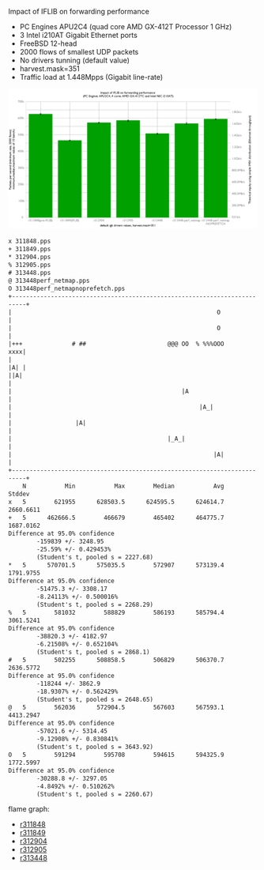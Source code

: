 Impact of IFLIB on forwarding performance
  - PC Engines APU2C4 (quad core AMD GX-412T Processor 1 GHz)
  - 3 Intel i210AT Gigabit Ethernet ports
  - FreeBSD 12-head
  - 2000 flows of smallest UDP packets
  - No drivers tunning (default value)
  - harvest.mask=351
  - Traffic load at 1.448Mpps (Gigabit line-rate)

![Impact of IFLIB on forwarding performance on FreeBSD 12-head](graph.png)


```
x 311848.pps
+ 311849.pps
* 312904.pps
% 312905.pps
# 313448.pps
@ 313448perf_netmap.pps
O 313448perf_netmapnoprefetch.pps
+--------------------------------------------------------------------------+
|                                                          O               |
|                                                          O               |
|+++              # ##                       @@@ OO  % %%%OOO          xxxx|
|                                                                      |A| |
||A|                                                                       |
|                                                |A                        |
|                                                     |A_|                 |
|                  |A|                                                     |
|                                            |_A_|                         |
|                                                         |A|              |
+--------------------------------------------------------------------------+
    N           Min           Max        Median           Avg        Stddev
x   5        621955      628503.5      624595.5      624614.7     2660.6611
+   5      462666.5        466679        465402      464775.7     1687.0162
Difference at 95.0% confidence
        -159839 +/- 3248.95
        -25.59% +/- 0.429453%
        (Student's t, pooled s = 2227.68)
*   5      570701.5      575035.5        572907      573139.4     1791.9755
Difference at 95.0% confidence
        -51475.3 +/- 3308.17
        -8.24113% +/- 0.500016%
        (Student's t, pooled s = 2268.29)
%   5        581032        588829        586193      585794.4     3061.5241
Difference at 95.0% confidence
        -38820.3 +/- 4182.97
        -6.21508% +/- 0.652104%
        (Student's t, pooled s = 2868.1)
#   5        502255      508858.5        506829      506370.7     2636.5772
Difference at 95.0% confidence
        -118244 +/- 3862.9
        -18.9307% +/- 0.562429%
        (Student's t, pooled s = 2648.65)
@   5        562036      572904.5        567603      567593.1     4413.2947
Difference at 95.0% confidence
        -57021.6 +/- 5314.45
        -9.12908% +/- 0.830841%
        (Student's t, pooled s = 3643.92)
O   5        591294        595708        594615      594325.9     1772.5997
Difference at 95.0% confidence
        -30288.8 +/- 3297.05
        -4.8492% +/- 0.510262%
        (Student's t, pooled s = 2260.67)
```

flame graph:
   - [r311848](bench.311848.svg)
   - [r311849](bench.311849.svg)
   - [r312904](bench.312904.svg)
   - [r312905](bench.312905.svg)
   - [r313448](bench.313448.svg)

